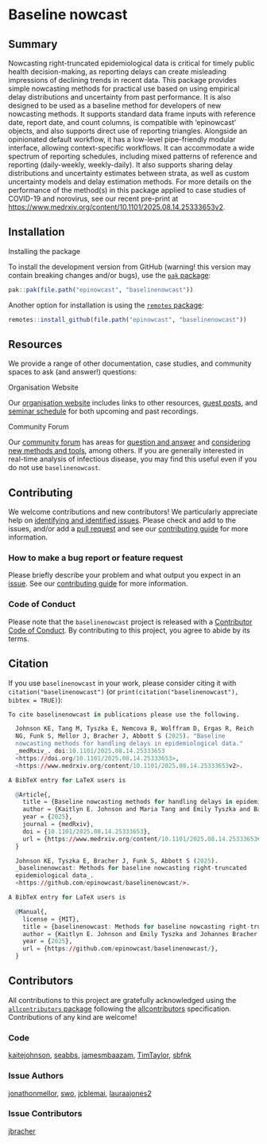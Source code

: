 # Baseline nowcast

## Summary

Nowcasting right-truncated epidemiological data is critical for timely
public health decision-making, as reporting delays can create misleading
impressions of declining trends in recent data. This package provides
simple nowcasting methods for practical use based on using empirical
delay distributions and uncertainty from past performance. It is also
designed to be used as a baseline method for developers of new
nowcasting methods. It supports standard data frame inputs with
reference date, report date, and count columns, is compatible with
‘epinowcast’ objects, and also supports direct use of reporting
triangles. Alongside an opinionated default workflow, it has a low-level
pipe-friendly modular interface, allowing context-specific workflows. It
can accommodate a wide spectrum of reporting schedules, including mixed
patterns of reference and reporting (daily-weekly, weekly-daily). It
also supports sharing delay distributions and uncertainty estimates
between strata, as well as custom uncertainty models and delay
estimation methods. For more details on the performance of the method(s)
in this package applied to case studies of COVID-19 and norovirus, see
our recent pre-print at
<https://www.medrxiv.org/content/10.1101/2025.08.14.25333653v2>.

## Installation

Installing the package

To install the development version from GitHub (warning! this version
may contain breaking changes and/or bugs), use the [`pak`
package](https://pak.r-lib.org/):

``` r
pak::pak(file.path("epinowcast", "baselinenowcast"))
```

Another option for installation is using the [`remotes`
package](https://cran.r-project.org/web/packages/remotes/index.html):

``` r
remotes::install_github(file.path("epinowcast", "baselinenowcast"))
```

## Resources

We provide a range of other documentation, case studies, and community
spaces to ask (and answer!) questions:

Organisation Website

Our [organisation website](https://www.epinowcast.org/) includes links
to other resources, [guest posts](https://www.epinowcast.org/blog.html),
and [seminar schedule](https://www.epinowcast.org/seminars.html) for
both upcoming and past recordings.

Community Forum

Our [community forum](https://community.epinowcast.org/) has areas for
[question and answer](https://community.epinowcast.org/c/interface/15)
and [considering new methods and
tools](https://community.epinowcast.org/c/projects/11), among others. If
you are generally interested in real-time analysis of infectious
disease, you may find this useful even if you do not use
`baselinenowcast`.

## Contributing

We welcome contributions and new contributors! We particularly
appreciate help on [identifying and identified
issues](https://github.com/epinowcast/baselinenowcast/issues). Please
check and add to the issues, and/or add a [pull
request](https://github.com/epinowcast/baselinenowcast/pulls) and see
our [contributing
guide](https://github.com/epinowcast/.github/blob/main/CONTRIBUTING.md)
for more information.

### How to make a bug report or feature request

Please briefly describe your problem and what output you expect in an
[issue](https://github.com/epinowcast/baselinenowcast/issues). See our
[contributing
guide](https://github.com/epinowcast/.github/blob/main/CONTRIBUTING.md)
for more information.

### Code of Conduct

Please note that the `baselinenowcast` project is released with a
[Contributor Code of
Conduct](https://github.com/epinowcast/.github/blob/main/CODE_OF_CONDUCT.md).
By contributing to this project, you agree to abide by its terms.

## Citation

If you use `baselinenowcast` in your work, please consider citing it
with `citation("baselinenowcast")` (or
`print(citation("baselinenowcast"), bibtex = TRUE)`):

``` R
To cite baselinenowcast in publications please use the following.

  Johnson KE, Tang M, Tyszka E, Nemcova B, Wolffram D, Ergas R, Reich
  NG, Funk S, Mellor J, Bracher J, Abbott S (2025). "Baseline
  nowcasting methods for handling delays in epidemiological data."
  _medRxiv_. doi:10.1101/2025.08.14.25333653
  <https://doi.org/10.1101/2025.08.14.25333653>,
  <https://www.medrxiv.org/content/10.1101/2025.08.14.25333653v2>.

A BibTeX entry for LaTeX users is

  @Article{,
    title = {Baseline nowcasting methods for handling delays in epidemiological data},
    author = {Kaitlyn E. Johnson and Maria Tang and Emily Tyszka and Barbora Nemcova and Daniel Wolffram and Rosa Ergas and Nicholas G. Reich and Sebastian Funk and Jonathon Mellor and Johannes Bracher and Sam Abbott},
    year = {2025},
    journal = {medRxiv},
    doi = {10.1101/2025.08.14.25333653},
    url = {https://www.medrxiv.org/content/10.1101/2025.08.14.25333653v2},
  }

  Johnson KE, Tyszka E, Bracher J, Funk S, Abbott S (2025).
  _baselinenowcast: Methods for baseline nowcasting right-truncated
  epidemiological data_.
  <https://github.com/epinowcast/baselinenowcast/>.

A BibTeX entry for LaTeX users is

  @Manual{,
    license = {MIT},
    title = {baselinenowcast: Methods for baseline nowcasting right-truncated epidemiological data},
    author = {Kaitlyn E. Johnson and Emily Tyszka and Johannes Bracher and Sebastian Funk and Sam Abbott},
    year = {2025},
    url = {https://github.com/epinowcast/baselinenowcast/},
  }
```

## Contributors

All contributions to this project are gratefully acknowledged using the
[`allcontributors` package](https://github.com/ropensci/allcontributors)
following the [allcontributors](https://allcontributors.org)
specification. Contributions of any kind are welcome!

### Code

[kaitejohnson](https://github.com/epinowcast/baselinenowcast/commits?author=kaitejohnson),
[seabbs](https://github.com/epinowcast/baselinenowcast/commits?author=seabbs),
[jamesmbaazam](https://github.com/epinowcast/baselinenowcast/commits?author=jamesmbaazam),
[TimTaylor](https://github.com/epinowcast/baselinenowcast/commits?author=TimTaylor),
[sbfnk](https://github.com/epinowcast/baselinenowcast/commits?author=sbfnk)

### Issue Authors

[jonathonmellor](https://github.com/epinowcast/baselinenowcast/issues?q=is%3Aissue+author%3Ajonathonmellor),
[swo](https://github.com/epinowcast/baselinenowcast/issues?q=is%3Aissue+author%3Aswo),
[jcblemai](https://github.com/epinowcast/baselinenowcast/issues?q=is%3Aissue+author%3Ajcblemai),
[lauraajones2](https://github.com/epinowcast/baselinenowcast/issues?q=is%3Aissue+author%3Alauraajones2)

### Issue Contributors

[jbracher](https://github.com/epinowcast/baselinenowcast/issues?q=is%3Aissue+commenter%3Ajbracher)
